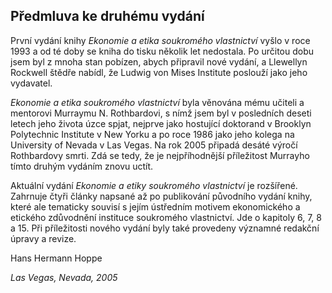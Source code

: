 ## Předmluva ke druhému vydání

První vydání knihy *Ekonomie a etika soukromého vlastnictví* vyšlo v roce 1993 a od té doby se kniha do tisku několik let nedostala. Po určitou dobu jsem byl z mnoha stan pobízen, abych připravil nové vydání, a Llewellyn Rockwell štědře nabídl, že Ludwig von Mises Institute poslouží jako jeho vydavatel.

*Ekonomie a etika soukromého vlastnictví* byla věnována mému učiteli a mentorovi Murraymu N. Rothbardovi, s nímž jsem byl v posledních deseti letech jeho života úzce spjat, nejprve jako hostující doktorand v Brooklyn Polytechnic Institute v New Yorku a po roce 1986 jako jeho kolega na University of Nevada v Las Vegas. Na rok 2005 připadá desáté výročí Rothbardovy smrti. Zdá se tedy, že je nejpříhodnější příležitost Murrayho tímto druhým vydáním znovu uctít.

Aktuální vydání *Ekonomie a etiky soukromého vlastnictví* je rozšířené. Zahrnuje čtyři články napsané až po publikování původního vydání knihy, které ale tematicky souvisí s jejím ústředním motivem ekonomického a etického zdůvodnění instituce soukromého vlastnictví. Jde o kapitoly 6, 7, 8 a 15. Při příležitosti nového vydání byly také provedeny významné redakční úpravy a revize.

Hans Hermann Hoppe

*Las Vegas, Nevada, 2005*
